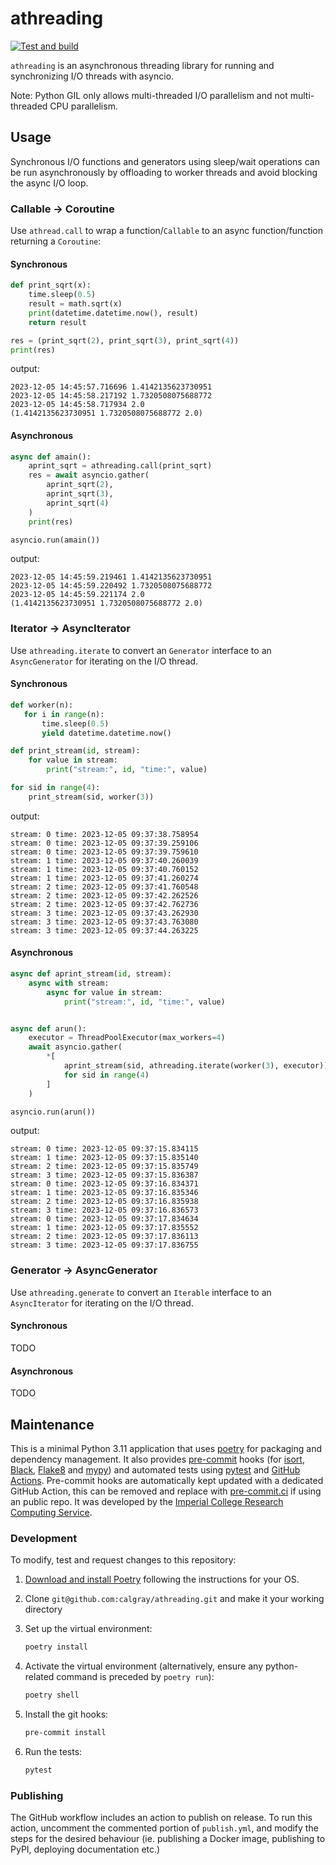 # athreading

[![Test and build](https://github.com/calgray/athreading/actions/workflows/ci.yml/badge.svg)](https://github.com/calgray/athreading/actions/workflows/ci.yml)

`athreading` is an asynchronous threading library for running and synchronizing I/O threads with asyncio.

Note: Python GIL only allows multi-threaded I/O parallelism and not multi-threaded CPU parallelism.

## Usage

Synchronous I/O functions and generators using sleep/wait operations can be run asynchronously by offloading to worker threads and avoid blocking the async I/O loop.

### Callable → Coroutine

Use `athread.call` to wrap a function/`Callable` to an async function/function returning a `Coroutine`:

#### Synchronous<!--1-->

```python
def print_sqrt(x):
    time.sleep(0.5)
    result = math.sqrt(x)
    print(datetime.datetime.now(), result)
    return result

res = (print_sqrt(2), print_sqrt(3), print_sqrt(4))
print(res)
```

output:

```log
2023-12-05 14:45:57.716696 1.4142135623730951
2023-12-05 14:45:58.217192 1.7320508075688772
2023-12-05 14:45:58.717934 2.0
(1.4142135623730951 1.7320508075688772 2.0)
```

#### Asynchronous<!--1-->

```python
async def amain():
    aprint_sqrt = athreading.call(print_sqrt)
    res = await asyncio.gather(
        aprint_sqrt(2),
        aprint_sqrt(3),
        aprint_sqrt(4)
    )
    print(res)

asyncio.run(amain())
```

output:

```log
2023-12-05 14:45:59.219461 1.4142135623730951
2023-12-05 14:45:59.220492 1.7320508075688772
2023-12-05 14:45:59.221174 2.0
(1.4142135623730951 1.7320508075688772 2.0)
```

### Iterator → AsyncIterator

Use `athreading.iterate` to convert an `Generator` interface to an `AsyncGenerator` for iterating on the I/O thread.

#### Synchronous<!--2-->

```python
def worker(n):
   for i in range(n):
       time.sleep(0.5)
       yield datetime.datetime.now()

def print_stream(id, stream):
    for value in stream:
        print("stream:", id, "time:", value)

for sid in range(4):
    print_stream(sid, worker(3))
```

output:
```log
stream: 0 time: 2023-12-05 09:37:38.758954
stream: 0 time: 2023-12-05 09:37:39.259106
stream: 0 time: 2023-12-05 09:37:39.759610
stream: 1 time: 2023-12-05 09:37:40.260039
stream: 1 time: 2023-12-05 09:37:40.760152
stream: 1 time: 2023-12-05 09:37:41.260274
stream: 2 time: 2023-12-05 09:37:41.760548
stream: 2 time: 2023-12-05 09:37:42.262526
stream: 2 time: 2023-12-05 09:37:42.762736
stream: 3 time: 2023-12-05 09:37:43.262930
stream: 3 time: 2023-12-05 09:37:43.763080
stream: 3 time: 2023-12-05 09:37:44.263225
```

#### Asynchronous<!--2-->

```python
async def aprint_stream(id, stream):
    async with stream:
        async for value in stream:
            print("stream:", id, "time:", value)


async def arun():
    executor = ThreadPoolExecutor(max_workers=4)
    await asyncio.gather(
        *[
            aprint_stream(sid, athreading.iterate(worker(3), executor))
            for sid in range(4)
        ]
    )

asyncio.run(arun())
```

output:

```log
stream: 0 time: 2023-12-05 09:37:15.834115
stream: 1 time: 2023-12-05 09:37:15.835140
stream: 2 time: 2023-12-05 09:37:15.835749
stream: 3 time: 2023-12-05 09:37:15.836387
stream: 0 time: 2023-12-05 09:37:16.834371
stream: 1 time: 2023-12-05 09:37:16.835346
stream: 2 time: 2023-12-05 09:37:16.835938
stream: 3 time: 2023-12-05 09:37:16.836573
stream: 0 time: 2023-12-05 09:37:17.834634
stream: 1 time: 2023-12-05 09:37:17.835552
stream: 2 time: 2023-12-05 09:37:17.836113
stream: 3 time: 2023-12-05 09:37:17.836755
```

### Generator → AsyncGenerator

Use `athreading.generate` to convert an `Iterable` interface to an `AsyncIterator` for iterating on the I/O thread.

#### Synchronous<!--3-->

TODO

#### Asynchronous<!--3-->

TODO

## Maintenance

This is a minimal Python 3.11 application that uses [poetry](https://python-poetry.org) for packaging and dependency management. It also provides [pre-commit](https://pre-commit.com/) hooks (for [isort](https://pycqa.github.io/isort/), [Black](https://black.readthedocs.io/en/stable/), [Flake8](https://flake8.pycqa.org/en/latest/) and [mypy](https://mypy.readthedocs.io/en/stable/)) and automated tests using [pytest](https://pytest.org/) and [GitHub Actions](https://github.com/features/actions). Pre-commit hooks are automatically kept updated with a dedicated GitHub Action, this can be removed and replace with [pre-commit.ci](https://pre-commit.ci) if using an public repo. It was developed by the [Imperial College Research Computing Service](https://www.imperial.ac.uk/admin-services/ict/self-service/research-support/rcs/).

### Development

To modify, test and request changes to this repository:

1. [Download and install Poetry](https://python-poetry.org/docs/#installation) following the instructions for your OS.
2. Clone `git@github.com:calgray/athreading.git` and make it your working directory
3. Set up the virtual environment:

   ```bash
   poetry install
   ```

4. Activate the virtual environment (alternatively, ensure any python-related command is preceded by `poetry run`):

   ```bash
   poetry shell
   ```

5. Install the git hooks:

   ```bash
   pre-commit install
   ```

6. Run the tests:

   ```bash
   pytest
   ```

### Publishing

The GitHub workflow includes an action to publish on release.
To run this action, uncomment the commented portion of `publish.yml`, and modify the steps for the desired behaviour (ie. publishing a Docker image, publishing to PyPI, deploying documentation etc.)
